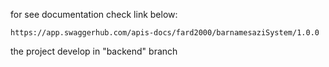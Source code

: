 for see documentation check link below:

    https://app.swaggerhub.com/apis-docs/fard2000/barnamesaziSystem/1.0.0




the project develop in "backend" branch 
